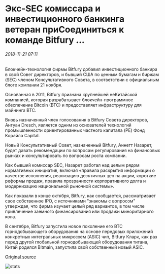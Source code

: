 # Экс-SEC комиссара и инвестиционного банкинга ветеран приСоединиться к команде Bitfury ...

###### 2018-11-21 07:11

Блокчейн-технология фирмы Bitfury добавил инвестиционного банкира в свой Совет директоров, и бывший США по ценным бумагам и биржам (SEC) членом Консультативного Совета, в соответствии с официальным блоге компании 21 ноября.

Основанная в 2011, Bitfury признана крупнейшей неКитайской компанией, которая разрабатывает блокчейн-программное обеспечение Bitcoin (BTC) и предоставляет инфраструктуру для майнинга BTC.

Вновь назначенный член голосования в Bitfury Совета директоров, Антуан Dresch, является одним из основателей технологий промышленности ориентированных частного капитала (PE) Фонд Корэйла Capital.

Новый Консультативный Совет, назначенный Bitfury, Аннетт Назарет, будет давать рекомендации по вопросам регулирования на финансовых рынках и консультировать по вопросам роста компании.

Как бывший комиссар SEC, Назарет работал над целым рядом нормативных инициатив, включая «правила раскрытия информации о качестве исполнения, реализацию десятичных цен на акции, короткие реформы продаж, правила прозрачности корпоративного долга и модернизацию национальной рыночной системы».

Как показали в конце октября, Bitfury, как сообщается, рассматривает свое собственное IPO, с источниками "знакомы с вопросом" утверждая, что фирма изучает целый ряд вариантов, в том числе привлечение заемного финансирования или продажи миноритарного кола.

В сентябре, Bitfury запустила новое поколение его BTC горнодобывающего оборудования на основе передовых приложений конкретных интегральных микросхем (ASIC) чип, Bitfury Кларк, как раз перед другой глобальной горнодобывающей оборудования титана, Китай родился Bitmain, запустила свой собственный новый ASIC.

[Original source](https://cointelegraph.com/news/ex-sec-commissioner-and-investment-banking-veteran-join-bitfury-team)

![stats](https://c.statcounter.com/11760860/0/a89fa40b/1/ "stats")